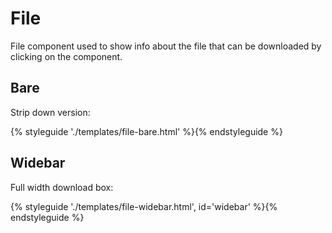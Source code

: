 # File

File component used to show info about the file that can be downloaded by clicking on the component.

## Bare

Strip down version:

{% styleguide './templates/file-bare.html' %}{% endstyleguide %}

## Widebar

Full width download box:

{% styleguide './templates/file-widebar.html', id='widebar' %}{% endstyleguide %}
